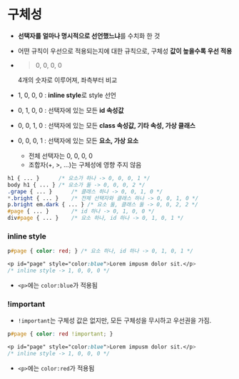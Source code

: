 # 구체성

+ **선택자를 얼마나 명시적으로 선언했느냐**를 수치화 한 것
+ 어떤 규칙이 우선으로 적용되는지에 대한 규칙으로, 구체성 **값이 높을수록 우선 적용**



+ > 0, 0, 0, 0

  4개의 숫자로 이루어져, 좌측부터 비교

  

+ 1, 0, 0, 0 : **inline style**로 style 선언
+ 0, 1, 0, 0 : 선택자에 있는 모든 **id 속성값**
+ 0, 0, 1, 0 : 선택자에 있는 모든 **class 속성값, 기타 속성, 가상 클래스**
+ 0, 0, 0, 1 : 선택자에 있는 모든 **요소, 가상 요소**
  + 전체 선택자는 0, 0, 0, 0
  + 조합자(+, >, ...)는 구체성에 영향 주지 않음

```CSS
h1 { ... }		/* 요소가 하나 -> 0, 0, 0, 1 */
body h1 { ... }	/* 요소가 둘 -> 0, 0, 0, 2 */
.grape { ... }		/* 클래스 하나 -> 0, 0, 1, 0 */
*.bright { ... }	/* 전체 선택자와 클래스 하나 -> 0, 0, 1, 0 */
p.bright em.dark { ... } /* 요소 둘, 클래스 둘 -> 0, 0, 2, 2 */
#page { ... }		/* id 하나 -> 0, 1, 0, 0 */
div#page { ... } 	/* 요소 하나, id 하나 -> 0, 1, 0, 1 */
```



### inline style

```CSS
p#page { color: red; } /* 요소 하나, id 하나 -> 0, 1, 0, 1 */
```

```CSS
<p id="page" style="color:blue">Lorem impusm dolor sit.</p>
/* inline style -> 1, 0, 0, 0 */
```

+ `<p>`에는 `color:blue`가 적용됨



### !important

+ `!important`는 구체성 값은 없지만, 모든 구체성을 무시하고 우선권을 가짐.

```CSS
p#page { color: red !important; } 
```

```CSS
<p id="page" style="color:blue">Lorem impusm dolor sit.</p>
/* inline style -> 1, 0, 0, 0 */
```

+ `<p>`에는 `color:red`가 적용됨

